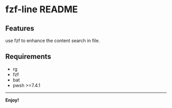 # fzf-line README

## Features

use fzf to enhance the content search in file.


## Requirements

- rg
- fzf
- bat
- pwsh >=7.4.1

---

**Enjoy!**
